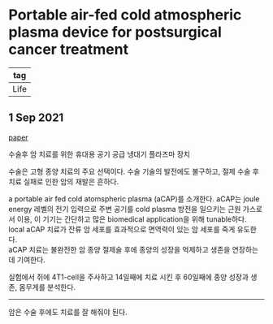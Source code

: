 # Portable air-fed cold atmospheric plasma device for postsurgical cancer treatment

|tag|
|------|
|Life|

## 1 Sep 2021

[paper](https://www.science.org/doi/10.1126/sciadv.abg5686)  

수술후 암 치료를 위한 휴대용 공기 공급 냉대기 플라즈마 장치  


수술은 고형 종양 치료의 주요 선택이다. 수술 기술의 발전에도 불구하고, 절제 수술 후 치료 실패로 인한 암의 재발은 흔하다.  

a portable air fed cold atomspheric plasma (aCAP)를 소개한다. aCAP는 joule energy 레벨의 전기 입력으로 주변 공기를 cold plasma 방전을 일으키는 근원 가스로서 이용, 이 기기는 간단하고 많은 biomedical application을 위해 tunable하다.  
local aCAP 치료가 잔류 암 세포를 효과적으로 면역력이 있는 암 세포를 죽게 유도한다.  
aCAP 치료는 불완전한 암 종양 절제술 후에 종양의 성장을 억제하고 생존을 연장하는데 기여한다.  

실험에서 쥐에 4T1-cell을 주사하고 14일째에 치료 시킨 후 60일째에 종양 성장과 생존, 몸무게를 분석한다.  

******

암은 수술 후에도 치료를 잘 해줘야 된다.